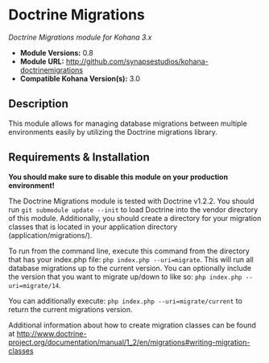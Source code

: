 # Doctrine Migrations

*Doctrine Migrations module for Kohana 3.x*

- **Module Versions:** 0.8
- **Module URL:** <http://github.com/synapsestudios/kohana-doctrinemigrations>
- **Compatible Kohana Version(s):** 3.0

## Description

This module allows for managing database migrations between multiple environments easily by
utilizing the Doctrine migrations library.

## Requirements & Installation

**You should make sure to disable this module on your production environment!**

The Doctrine Migrations module is tested with Doctrine v1.2.2. You should run
`git submodule update --init` to load Doctrine into the vendor directory of this module.
Additionally, you should create a directory for your migration classes that is located in your
application directory (application/migrations/).

To run from the command line, execute this command from the directory that has your index.php file:
`php index.php --uri=migrate`.  This will run all database migrations up to the
current version. You can optionally include the version that you want to migrate up/down to like so:
`php index.php --uri=migrate/14`.

You can additionally execute: `php index.php --uri=migrate/current` to return the current
migrations version.

Additional information about how to create migration classes can be found at
<http://www.doctrine-project.org/documentation/manual/1_2/en/migrations#writing-migration-classes>
